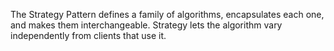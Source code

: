 The Strategy Pattern defines a family of algorithms, encapsulates each one, and makes them interchangeable. Strategy lets the algorithm vary independently from clients that use it. 
